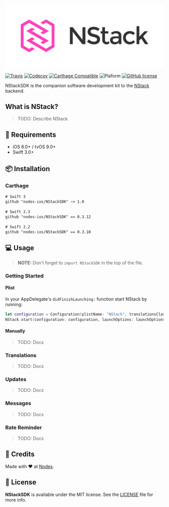 <p align="center">
  <img src="NStack_Logo.png?raw=true" alt="NStack"/>
</p>

[![Travis](https://img.shields.io/travis/nodes-ios/NStackSDK.svg)](https://travis-ci.org/nodes-ios/NStackSDK) 
[![Codecov](https://img.shields.io/codecov/c/github/nodes-ios/NStackSDK.svg)](https://codecov.io/github/nodes-ios/NStackSDK)
[![Carthage Compatible](https://img.shields.io/badge/Carthage-compatible-4BC51D.svg?style=flat)](https://github.com/Carthage/Carthage)
![Plaform](https://img.shields.io/badge/platform-iOS-lightgrey.svg) 
[![GitHub license](https://img.shields.io/badge/license-MIT-blue.svg)](https://github.com/nodes-ios/NStackSDK/blob/master/LICENSE)

NStackSDK is the companion software development kit to the [NStack](https://nstack.io) backend.

## What is NStack?

> TODO: Describe NStack

## 📝 Requirements

* iOS 8.0+ / tvOS 9.0+
* Swift 3.0+

## 📦 Installation

### Carthage
~~~
# Swift 3
github "nodes-ios/NStackSDK" ~> 1.0

# Swift 2.3
github "nodes-ios/NStackSDK" == 0.3.12

# Swift 2.2
github "nodes-ios/NStackSDK" == 0.3.10
~~~

## 💻 Usage

> **NOTE:** Don't forget to `import NStackSDK` in the top of the file.

### Getting Started

#### Plist

In your AppDelegate's `didFinishLaunching:` function start NStack by running:

~~~swift
let configuration = Configuration(plistName: "NStack", translationsClass: Translations.self)
NStack.start(configuration: configuration, launchOptions: launchOptions)
~~~

#### Manually

> TODO: Docs


### Translations

> TODO: Docs

### Updates

> TODO: Docs

### Messages

> TODO: Docs

### Rate Reminder

> TODO: Docs

## 👥 Credits
Made with ❤️ at [Nodes](http://nodesagency.com).

## 📄 License
**NStackSDK** is available under the MIT license. See the [LICENSE](https://github.com/nodes-ios/NStackSDK/blob/master/LICENSE) file for more info.
